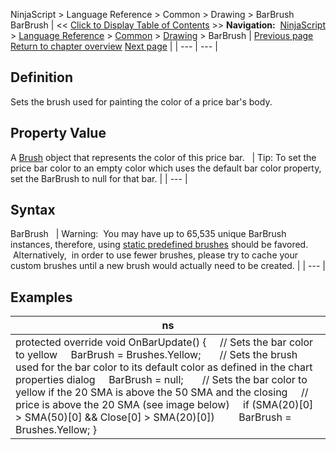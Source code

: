 ﻿
NinjaScript > Language Reference > Common > Drawing > BarBrush
BarBrush
| << [Click to Display Table of Contents](barbrush.md) >> **Navigation:**     [NinjaScript](ninjascript.md) > [Language Reference](language_reference_wip.md) > [Common](common.md) > [Drawing](drawing.md) > BarBrush | [Previous page](backbrushesall.md) [Return to chapter overview](drawing.md) [Next page](barbrushes.md) |
| --- | --- |
## Definition
Sets the brush used for painting the color of a price bar's body.
## 
## Property Value
A [Brush](http://msdn.microsoft.com/en-us/library/system.windows.media.brush(v=vs.110).aspx) object that represents the color of this price bar.
 
| Tip: To set the price bar color to an empty color which uses the default bar color property, set the BarBrush to null for that bar. |
| --- |
 
## Syntax
BarBrush
 
| Warning:  You may have up to 65,535 unique BarBrush instances, therefore, using [static predefined brushes](working_with_brushes.md) should be favored.  Alternatively,  in order to use fewer brushes, please try to cache your custom brushes until a new brush would actually need to be created. |
| --- |
## 
## 
## Examples
| ns |
| --- |
| protected override void OnBarUpdate() {      // Sets the bar color to yellow      BarBrush = Brushes.Yellow;        // Sets the brush used for the bar color to its default color as defined in the chart properties dialog      BarBrush = null;        // Sets the bar color to yellow if the 20 SMA is above the 50 SMA and the closing      // price is above the 20 SMA (see image below)      if (SMA(20)[0] > SMA(50)[0] && Close[0] > SMA(20)[0])          BarBrush = Brushes.Yellow; } |

